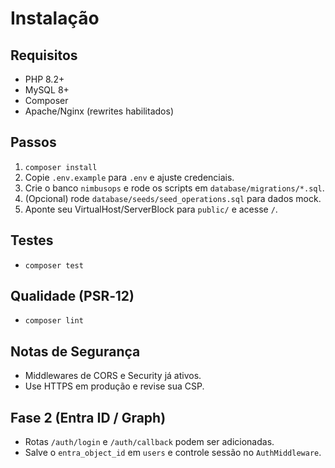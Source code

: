# Instalação


## Requisitos
- PHP 8.2+
- MySQL 8+
- Composer
- Apache/Nginx (rewrites habilitados)


## Passos
1. `composer install`
2. Copie `.env.example` para `.env` e ajuste credenciais.
3. Crie o banco `nimbusops` e rode os scripts em `database/migrations/*.sql`.
4. (Opcional) rode `database/seeds/seed_operations.sql` para dados mock.
5. Aponte seu VirtualHost/ServerBlock para `public/` e acesse `/`.


## Testes
- `composer test`


## Qualidade (PSR‑12)
- `composer lint`


## Notas de Segurança
- Middlewares de CORS e Security já ativos.
- Use HTTPS em produção e revise sua CSP.


## Fase 2 (Entra ID / Graph)
- Rotas `/auth/login` e `/auth/callback` podem ser adicionadas.
- Salve o `entra_object_id` em `users` e controle sessão no `AuthMiddleware`.